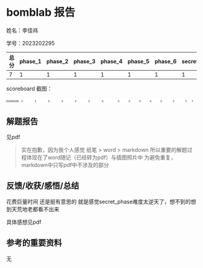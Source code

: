 # bomblab 报告

姓名：李佳祎

学号：2023202295

| 总分 | phase_1 | phase_2 | phase_3 | phase_4 | phase_5 | phase_6 | secret_phase |
| --------- | ------------- | ------------- | ------------- | ----------------- |-----------|-----------|-----------|
| 7        | 1            | 1            | 1            | 1 |1  |1  |1  |


scoreboard 截图：

![image](./imgs/bomb_score.png)

<!-- TODO: 用一个scoreboard的截图，本地图片，放到 imgs 文件夹下，不要用这个 github，pandoc 解析可能有问题 -->

## 解题报告

见pdf
> 实在抱歉，因为我个人感觉 纸笔 > word > markdown 所以重要的解题过程体现在了word随记（已经转为pdf）与插图照片中
> 为避免重复，markdown中只写pdf中不涉及的部分 

## 反馈/收获/感悟/总结

花费巨量时间 还是挺有意思的 就是感觉secret_phase难度太逆天了，想不到的想到天荒地老都看不出来

具体感想见pdf

## 参考的重要资料

无
